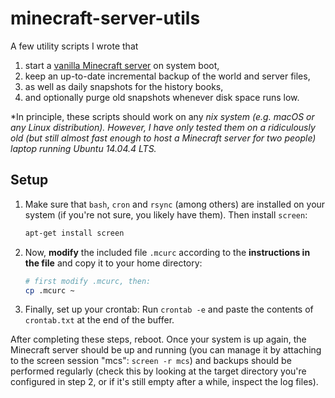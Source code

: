 # minecraft-server-utils

A few utility scripts I wrote that

1. start a [vanilla Minecraft server](https://minecraft.net/en/download/server) on system boot,
2. keep an up-to-date incremental backup of the world and server files,
3. as well as daily snapshots for the history books,
4. and optionally purge old snapshots whenever disk space runs low.

*In principle, these scripts should work on any *nix system (e.g. macOS or any Linux distribution). However, I have only tested them on a ridiculously old (but still almost fast enough to host a Minecraft server for two people) laptop running Ubuntu 14.04.4 LTS.*

## Setup

1. Make sure that `bash`, `cron` and `rsync` (among others) are installed on your system (if you're not sure, you likely have them). Then install `screen`:

    ```bash
    apt-get install screen
    ```

2. Now, **modify** the included file `.mcurc` according to the **instructions in the file** and copy it to your home directory:

    ```bash
    # first modify .mcurc, then:
    cp .mcurc ~
    ```

3. Finally, set up your crontab: Run `crontab -e` and paste the contents of `crontab.txt` at the end of the buffer.

After completing these steps, reboot. Once your system is up again, the Minecraft server should be up and running (you can manage it by attaching to the screen session "mcs": `screen -r mcs`) and backups should be performed regularly (check this by looking at the target directory you're configured in step 2, or if it's still empty after a while, inspect the log files).
